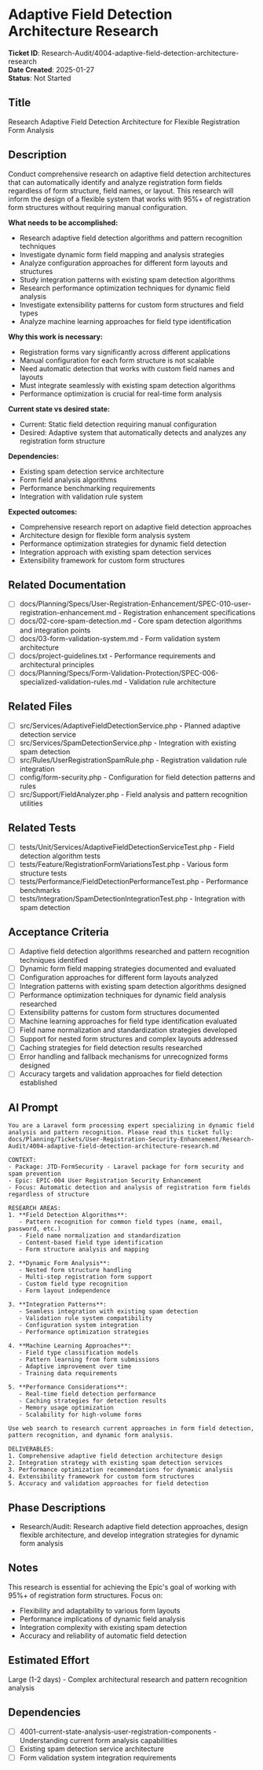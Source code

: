 # Adaptive Field Detection Architecture Research

**Ticket ID**: Research-Audit/4004-adaptive-field-detection-architecture-research  
**Date Created**: 2025-01-27  
**Status**: Not Started

## Title
Research Adaptive Field Detection Architecture for Flexible Registration Form Analysis

## Description
Conduct comprehensive research on adaptive field detection architectures that can automatically identify and analyze registration form fields regardless of form structure, field names, or layout. This research will inform the design of a flexible system that works with 95%+ of registration form structures without requiring manual configuration.

**What needs to be accomplished:**
- Research adaptive field detection algorithms and pattern recognition techniques
- Investigate dynamic form field mapping and analysis strategies
- Analyze configuration approaches for different form layouts and structures
- Study integration patterns with existing spam detection algorithms
- Research performance optimization techniques for dynamic field analysis
- Investigate extensibility patterns for custom form structures and field types
- Analyze machine learning approaches for field type identification

**Why this work is necessary:**
- Registration forms vary significantly across different applications
- Manual configuration for each form structure is not scalable
- Need automatic detection that works with custom field names and layouts
- Must integrate seamlessly with existing spam detection algorithms
- Performance optimization is crucial for real-time form analysis

**Current state vs desired state:**
- Current: Static field detection requiring manual configuration
- Desired: Adaptive system that automatically detects and analyzes any registration form structure

**Dependencies:**
- Existing spam detection service architecture
- Form field analysis algorithms
- Performance benchmarking requirements
- Integration with validation rule system

**Expected outcomes:**
- Comprehensive research report on adaptive field detection approaches
- Architecture design for flexible form analysis system
- Performance optimization strategies for dynamic field detection
- Integration approach with existing spam detection services
- Extensibility framework for custom form structures

## Related Documentation
- [ ] docs/Planning/Specs/User-Registration-Enhancement/SPEC-010-user-registration-enhancement.md - Registration enhancement specifications
- [ ] docs/02-core-spam-detection.md - Core spam detection algorithms and integration points
- [ ] docs/03-form-validation-system.md - Form validation system architecture
- [ ] docs/project-guidelines.txt - Performance requirements and architectural principles
- [ ] docs/Planning/Specs/Form-Validation-Protection/SPEC-006-specialized-validation-rules.md - Validation rule architecture

## Related Files
- [ ] src/Services/AdaptiveFieldDetectionService.php - Planned adaptive detection service
- [ ] src/Services/SpamDetectionService.php - Integration with existing spam detection
- [ ] src/Rules/UserRegistrationSpamRule.php - Registration validation rule integration
- [ ] config/form-security.php - Configuration for field detection patterns and rules
- [ ] src/Support/FieldAnalyzer.php - Field analysis and pattern recognition utilities

## Related Tests
- [ ] tests/Unit/Services/AdaptiveFieldDetectionServiceTest.php - Field detection algorithm tests
- [ ] tests/Feature/RegistrationFormVariationsTest.php - Various form structure tests
- [ ] tests/Performance/FieldDetectionPerformanceTest.php - Performance benchmarks
- [ ] tests/Integration/SpamDetectionIntegrationTest.php - Integration with spam detection

## Acceptance Criteria
- [ ] Adaptive field detection algorithms researched and pattern recognition techniques identified
- [ ] Dynamic form field mapping strategies documented and evaluated
- [ ] Configuration approaches for different form layouts analyzed
- [ ] Integration patterns with existing spam detection algorithms designed
- [ ] Performance optimization techniques for dynamic field analysis researched
- [ ] Extensibility patterns for custom form structures documented
- [ ] Machine learning approaches for field type identification evaluated
- [ ] Field name normalization and standardization strategies developed
- [ ] Support for nested form structures and complex layouts addressed
- [ ] Caching strategies for field detection results researched
- [ ] Error handling and fallback mechanisms for unrecognized forms designed
- [ ] Accuracy targets and validation approaches for field detection established

## AI Prompt
```
You are a Laravel form processing expert specializing in dynamic field analysis and pattern recognition. Please read this ticket fully: docs/Planning/Tickets/User-Registration-Security-Enhancement/Research-Audit/4004-adaptive-field-detection-architecture-research.md

CONTEXT:
- Package: JTD-FormSecurity - Laravel package for form security and spam prevention
- Epic: EPIC-004 User Registration Security Enhancement
- Focus: Automatic detection and analysis of registration form fields regardless of structure

RESEARCH AREAS:
1. **Field Detection Algorithms**:
   - Pattern recognition for common field types (name, email, password, etc.)
   - Field name normalization and standardization
   - Content-based field type identification
   - Form structure analysis and mapping

2. **Dynamic Form Analysis**:
   - Nested form structure handling
   - Multi-step registration form support
   - Custom field type recognition
   - Form layout independence

3. **Integration Patterns**:
   - Seamless integration with existing spam detection
   - Validation rule system compatibility
   - Configuration system integration
   - Performance optimization strategies

4. **Machine Learning Approaches**:
   - Field type classification models
   - Pattern learning from form submissions
   - Adaptive improvement over time
   - Training data requirements

5. **Performance Considerations**:
   - Real-time field detection performance
   - Caching strategies for detection results
   - Memory usage optimization
   - Scalability for high-volume forms

Use web search to research current approaches in form field detection, pattern recognition, and dynamic form analysis.

DELIVERABLES:
1. Comprehensive adaptive field detection architecture design
2. Integration strategy with existing spam detection services
3. Performance optimization recommendations for dynamic analysis
4. Extensibility framework for custom form structures
5. Accuracy and validation approaches for field detection
```

## Phase Descriptions
- Research/Audit: Research adaptive field detection approaches, design flexible architecture, and develop integration strategies for dynamic form analysis

## Notes
This research is essential for achieving the Epic's goal of working with 95%+ of registration form structures. Focus on:
- Flexibility and adaptability to various form layouts
- Performance implications of dynamic field analysis
- Integration complexity with existing spam detection
- Accuracy and reliability of automatic field detection

## Estimated Effort
Large (1-2 days) - Complex architectural research and pattern recognition analysis

## Dependencies
- [ ] 4001-current-state-analysis-user-registration-components - Understanding current form analysis capabilities
- [ ] Existing spam detection service architecture
- [ ] Form validation system integration requirements
